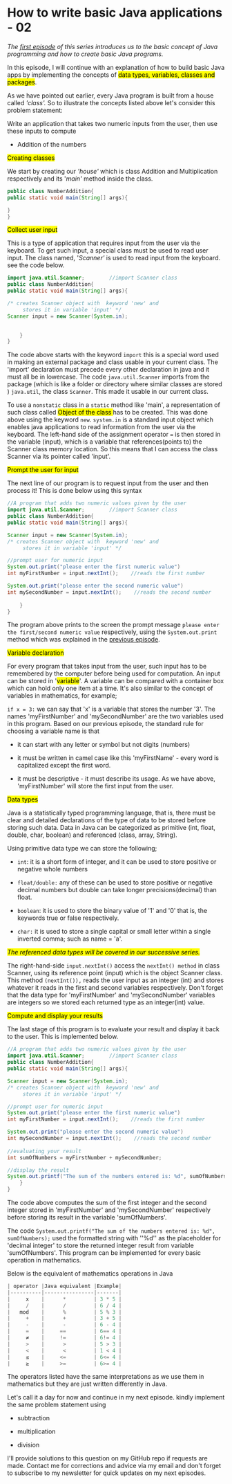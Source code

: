 # How to write basic Java applications - 02

*The* [*first episode*](https://aljebraschool.hashnode.dev/how-to-write-basic-java-applications) *of this series introduces us to the basic concept of Java programming and how to create basic Java programs.*

In this episode, I will continue with an explanation of how to build basic Java apps by implementing the concepts of <mark>data types, variables, classes and packages</mark>.

As we have pointed out earlier, every Java program is built from a house called *'class'.* So to illustrate the concepts listed above let's consider this problem statement:

Write an application that takes two numeric inputs from the user, then use these inputs to compute

* Addition of the numbers
    

<mark>Creating classes</mark>

We start by creating our *'house'* which is class Addition and Multiplication respectively and its '*main'* method inside the class.

```java
public class NumberAddition{
public static void main(String[] args){

}
}
```

<mark>Collect user input</mark>

This is a type of application that requires input from the user via the keyboard. To get such input, a special class must be used to read user input. The class named, '*Scanner'* is used to read input from the keyboard. see the code below.

```java
import java.util.Scanner;        //import Scanner class 
public class NumberAddition{
public static void main(String[] args){

/* creates Scanner object with  keyword 'new' and 
     stores it in variable 'input' */
Scanner input = new Scanner(System.in);  

            
    }
}
```

The code above starts with the keyword `import` this is a special word used in making an external package and class usable in your current class. The 'import' declaration must precede every other declaration in java and it must all be in lowercase. The code `java.util.Scanner` imports from the package (which is like a folder or directory where similar classes are stored ) `java.util`, the class `Scanner`. This made it usable in our current class.

To use a `nonstatic` class in a `static` method like 'main', a representation of such class called <mark>Object of the class </mark> has to be created. This was done above using the keyword `new`. `system.in` is a standard input object which enables java applications to read information from the user via the keyboard. The left-hand side of the assignment operator `=` is then stored in the variable (input), which is a variable that references(points to) the Scanner class memory location. So this means that I can access the class Scanner via its pointer called 'input'.

<mark>Prompt the user for input</mark>

The next line of our program is to request input from the user and then process it! This is done below using this syntax

```java
//A program that adds two numeric values given by the user
import java.util.Scanner;        //import Scanner class 
public class NumberAddition{
public static void main(String[] args){

Scanner input = new Scanner(System.in);  
/* creates Scanner object with  keyword 'new' and 
     stores it in variable 'input' */

//prompt user for numeric input
System.out.print("please enter the first numeric value")      
int myFirstNumber = input.nextInt();    //reads the first number

System.out.print("please enter the second numeric value")      
int mySecondNumber = input.nextInt();    //reads the second number
      
    }
}
```

The program above prints to the screen the prompt message `please enter the first/second numeric value` respectively, using the `System.out.print` method which was explained in the [previous episode](https://aljebraschool.hashnode.dev/how-to-write-basic-java-application).

<mark>Variable declaration</mark>

For every program that takes input from the user, such input has to be remembered by the computer before being used for computation. An input can be stored in '<mark>variable</mark>'. A variable can be compared with a container box which can hold only one item at a time. It's also similar to the concept of variables in mathematics, for example;

`if x = 3:` we can say that 'x' is a variable that stores the number '3'. The names 'myFirstNumber' and 'mySecondNumber' are the two variables used in this program. Based on our previous episode, the standard rule for choosing a variable name is that

* it can start with any letter or symbol but not digits (numbers)
    
* it must be written in camel case like this 'myFirstName' - every word is capitalized except the first word.
    
* it must be descriptive - it must describe its usage. As we have above, 'myFirstNumber' will store the first input from the user.
    

<mark>Data types</mark>

Java is a statistically typed programming language, that is, there must be clear and detailed declarations of the type of data to be stored before storing such data. Data in Java can be categorized as primitive (int, float, double, char, boolean) and referenced (class, array, String).

Using primitive data type we can store the following;

* `int`: it is a short form of integer, and it can be used to store positive or negative whole numbers
    
* `float/double:` any of these can be used to store positive or negative decimal numbers but double can take longer precisions(decimal) than float.
    
* `boolean`: it is used to store the binary value of '1' and '0' that is, the keywords true or false respectively.
    
* `char:` it is used to store a single capital or small letter within a single inverted comma; such as name = 'a'.
    

*<mark>The referenced data types will be covered in our successive series.</mark>*

The right-hand-side `input.nextInt()` access the `nextInt() method` in class Scanner, using its reference point (input) which is the object Scanner class. This method `(nextInt()),` reads the user input as an integer (int) and stores whatever it reads in the first and second variables respectively. Don't forget that the data type for 'myFirstNumber' and 'mySecondNumber' variables are integers so we stored each returned type as an integer(int) value.

<mark>Compute and display your results</mark>

The last stage of this program is to evaluate your result and display it back to the user. This is implemented below.

```java
//A program that adds two numeric values given by the user
import java.util.Scanner;        //import Scanner class 
public class NumberAddition{
public static void main(String[] args){

Scanner input = new Scanner(System.in);  
/* creates Scanner object with  keyword 'new' and 
     stores it in variable 'input' */

//prompt user for numeric input
System.out.print("please enter the first numeric value")      
int myFirstNumber = input.nextInt();    //reads the first number

System.out.print("please enter the second numeric value")      
int mySecondNumber = input.nextInt();    //reads the second number
    
//evaluating your result
int sumOfNumbers = myFirstNumber + mySecondNumber;

//display the result
System.out.printf("The sum of the numbers entered is: %d", sumOfNumbers);  
    }
}
```

The code above computes the sum of the first integer and the second integer stored in 'myFirstNumber' and 'mySecondNumber' respectively before storing its result in the variable 'sumOfNumbers'.

The code `System.out.printf("The sum of the numbers entered is: %d", sumOfNumbers);` used the formatted string with ''%d'' as the placeholder for 'decimal integer' to store the returned integer result from variable 'sumOfNumbers'. This program can be implemented for every basic operation in mathematics.

Below is the equivalent of mathematics operations in Java

```java
| operator |Java equivalent |Example| 
|----------|----------------|-------| 
|     x    |      *         | 3 * 5 | 
|     /    |      /         | 6 / 4 | 
|   mod    |      %         | 5 % 3 | 
|     +    |      +         | 3 + 5 | 
|     -    |      -         | 6 - 4 |
|     =    |     ==         | 6== 4 | 
|     ≠    |     !=         | 6!= 4 | 
|     >    |      >         | 5 > 3 | 
|     <    |      <         | 1 < 4 | 
|     ≤    |     <=         | 6<= 4 |
|     ≥    |     >=         | 6>= 4 |
```

The operators listed have the same interpretations as we use them in mathematics but they are just written differently in Java.

Let's call it a day for now and continue in my next episode. kindly implement the same problem statement using

* subtraction
    
* multiplication
    
* division
    

I'll provide solutions to this question on my GitHub repo if requests are made. Contact me for corrections and advice via my email and don't forget to subscribe to my newsletter for quick updates on my next episodes.